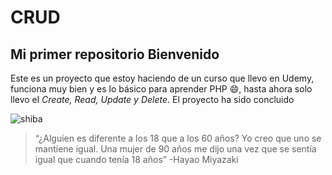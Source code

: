 # CRUD
## Mi primer repositorio **Bienvenido**


Este es un proyecto que estoy haciendo de un curso que llevo en Udemy, funciona muy bien y es lo básico para aprender PHP :smile:, hasta ahora solo llevo el *Create, Read, Update y Delete*. El proyecto ha sido concluido

![shiba](https://firebasestorage.googleapis.com/v0/b/chatonline-4d36c.appspot.com/o/shiba.png?alt=media&token=6075b64d-56af-4bd7-97dd-5558445f56b3)

>“¿Alguien es diferente a los 18 que a los 60 años? Yo creo que uno se mantiene igual. Una mujer de 90 años me dijo una vez que se sentía igual que cuando tenía 18 años”
> -Hayao Miyazaki 